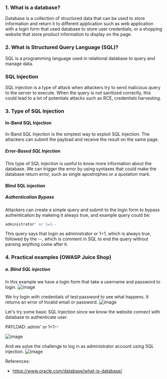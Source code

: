 ### 1. What is a database?
Database is a collection of structured data that can be used to store information and return it to different application such as web application with a login form that used database to store user credentials, or a shopping website that store product information to display on the page.

### 2. What is Structured Query Language (SQL)?
SQL is a programming language used in relational database to query and manage data.

### SQL Injection

SQL injection is a type of attack when attackers try to send malicious query to the server to execute. When the query is not sanitized correctly, this could lead to a lot of potentials attacks such as RCE, credentials harvesting.


### 3. Type of SQL Injection

#### In-Band SQL Injection

In-Band SQL Injection is the simplest way to exploit SQL injection. The attackers can submit the payload and receive the result on the same page.


##### Error-Based SQL Injection

This type of SQL injection is useful to know more information about the database. We can trigger the error by using syntaxes that could make the database return error, such as single apostrophes or a quotation mark.


#### Blind SQL injection
##### Authentication Bypass

Attackers can create a simple query and submit to the login form to bypass authentication by makeing it always true, and example query could be:
```SQL
administrator' or 1=1-- 
```
This query says that login as administrator or 1=1, which is always true, followed by the --, which is comment in SQL to end the query without parsing anything come after it.

### 4. Practical examples (OWASP Juice Shop)
##### a. Blind SQL injection
In this example we have a login form that take a username and password to login. 
![image](https://user-images.githubusercontent.com/112114250/220799219-28da7d10-d1fe-4b27-9219-6f65014b425a.png)

We try login with credentials of test:password to see what happens. It returns an error of Invalid email or password.
![image](https://user-images.githubusercontent.com/112114250/220799637-f9f7f012-683c-43de-98b8-339ea19c3949.png)

Let's try some basic SQL Injection since we know the website connect with database to authenticate user. 

PAYLOAD: admin' or 1=1--

![image](https://user-images.githubusercontent.com/112114250/220800303-eb15618f-a594-4bda-810b-bb968a047ab5.png)

And we solve the challenge to log in as administrator account using SQL injection.
![image](https://user-images.githubusercontent.com/112114250/220800351-f9390efa-e7f9-43ee-a94e-c0cc886723a1.png)





References:
- https://www.oracle.com/database/what-is-database/


